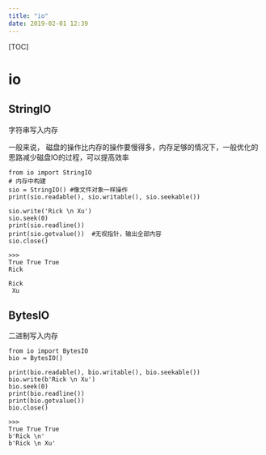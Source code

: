 ```yaml
---
title: "io"
date: 2019-02-01 12:39
---
```


[TOC]

# io

## StringIO

字符串写入内存

一般来说， 磁盘的操作比内存的操作要慢得多，内存足够的情况下，一般优化的思路减少磁盘IO的过程，可以提高效率

```
from io import StringIO
# 内存中构建
sio = StringIO() #像文件对象一样操作
print(sio.readable(), sio.writable(), sio.seekable())

sio.write('Rick \n Xu')
sio.seek(0)
print(sio.readline())
print(sio.getvalue())  #无视指针，输出全部内容
sio.close()

>>>
True True True
Rick

Rick
 Xu
```

## BytesIO

二进制写入内存

```
from io import BytesIO
bio = BytesIO()

print(bio.readable(), bio.writable(), bio.seekable())
bio.write(b'Rick \n Xu')
bio.seek(0)
print(bio.readline())
print(bio.getvalue())
bio.close()

>>>
True True True
b'Rick \n'
b'Rick \n Xu'
```
